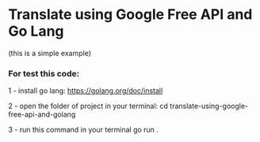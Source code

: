 # Translate using Google Free API and Go Lang
(this is a simple example)
### For test this code:
1 - install go lang: https://golang.org/doc/install

2 - open the folder of project in your terminal:
cd translate-using-google-free-api-and-golang

3 - run this command in your terminal
go run .